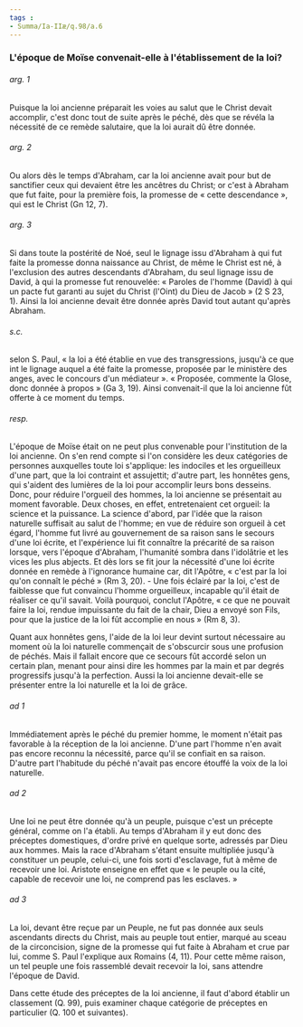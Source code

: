 ```yaml
---
tags : 
- Summa/Ia-IIæ/q.98/a.6
---
```


### L'époque de Moïse convenait-elle à l'établissement de la loi?

###### arg. 1
Puisque la loi ancienne préparait les voies au salut que le Christ devait accomplir, c'est donc tout de suite après le péché, dès que se révéla la nécessité de ce remède salutaire, que la loi aurait dû être donnée. 

###### arg. 2
Ou alors dès le temps d'Abraham, car la loi ancienne avait pour but de sanctifier ceux qui devaient être les ancêtres du Christ; or c'est à Abraham que fut faite, pour la première fois, la promesse de « cette descendance », qui est le Christ (Gn 12, 7). 

###### arg. 3
Si dans toute la postérité de Noé, seul le lignage issu d'Abraham à qui fut faite la promesse donna naissance au Christ, de même le Christ est né, à l'exclusion des autres descendants d'Abraham, du seul lignage issu de David, à qui la promesse fut renouvelée: « Paroles de l'homme (David) à qui un pacte fut garanti au sujet du Christ (l'Oint) du Dieu de Jacob » (2 S 23, 1). Ainsi la loi ancienne devait être donnée après David tout autant qu'après Abraham. 

###### s.c.
selon S. Paul, « la loi a été établie en vue des transgressions, jusqu'à ce que int le lignage auquel a été faite la promesse, proposée par le ministère des anges, avec le concours d'un médiateur ». « Proposée, commente la Glose, donc donnée à propos » (Ga 3, 19). Ainsi convenait-il que la loi ancienne fût offerte à ce moment du temps. 

###### resp.
L'époque de Moïse était on ne peut plus convenable pour l'institution de la loi ancienne. On s'en rend compte si l'on considère les deux catégories de personnes auxquelles toute loi s'applique: les indociles et les orgueilleux d'une part, que la loi contraint et assujettit; d'autre part, les honnêtes gens, qui s'aident des lumières de la loi pour accomplir leurs bons desseins. Donc, pour réduire l'orgueil des hommes, la loi ancienne se présentait au moment favorable. Deux choses, en effet, entretenaient cet orgueil: la science et la puissance. La science d'abord, par l'idée que la raison naturelle suffisait au salut de l'homme; en vue de réduire son orgueil à cet égard, l'homme fut livré au gouvernement de sa raison sans le secours d'une loi écrite, et l'expérience lui fit connaître la précarité de sa raison lorsque, vers l'époque d'Abraham, l'humanité sombra dans l'idolâtrie et les vices les plus abjects. Et dès lors se fit jour la nécessité d'une loi écrite donnée en remède à l'ignorance humaine car, dit l'Apôtre, « c'est par la loi qu'on connaît le péché » (Rm 3, 20). - Une fois éclairé par la loi, c'est de faiblesse que fut convaincu l'homme orgueilleux, incapable qu'il était de réaliser ce qu'il savait. Voilà pourquoi, conclut l'Apôtre, « ce que ne pouvait faire la loi, rendue impuissante du fait de la chair, Dieu a envoyé son Fils, pour que la justice de la loi fût accomplie en nous » (Rm 8, 3). 

Quant aux honnêtes gens, l'aide de la loi leur devint surtout nécessaire au moment où la loi naturelle commençait de s'obscurcir sous une profusion de péchés. Mais il fallait encore que ce secours fût accordé selon un certain plan, menant pour ainsi dire les hommes par la main et par degrés progressifs jusqu'à la perfection. Aussi la loi ancienne devait-elle se présenter entre la loi naturelle et la loi de grâce. 

###### ad 1
Immédiatement après le péché du premier homme, le moment n'était pas favorable à la réception de la loi ancienne. D'une part l'homme n'en avait pas encore reconnu la nécessité, parce qu'il se confiait en sa raison. D'autre part l'habitude du péché n'avait pas encore étouffé la voix de la loi naturelle. 

###### ad 2
Une loi ne peut être donnée qu'à un peuple, puisque c'est un précepte général, comme on l'a établi. Au temps d'Abraham il y eut donc des préceptes domestiques, d'ordre privé en quelque sorte, adressés par Dieu aux hommes. Mais la race d'Abraham s'étant ensuite multipliée jusqu'à constituer un peuple, celui-ci, une fois sorti d'esclavage, fut à même de recevoir une loi. Aristote enseigne en effet que « le peuple ou la cité, capable de recevoir une loi, ne comprend pas les esclaves. » 

###### ad 3
La loi, devant être reçue par un Peuple, ne fut pas donnée aux seuls ascendants directs du Christ, mais au peuple tout entier, marqué au sceau de la circoncision, signe de la promesse qui fut faite à Abraham et crue par lui, comme S. Paul l'explique aux Romains (4, 11). Pour cette même raison, un tel peuple une fois rassemblé devait recevoir la loi, sans attendre l'époque de David. 

Dans cette étude des préceptes de la loi ancienne, il faut d'abord établir un classement (Q. 99), puis examiner chaque catégorie de préceptes en particulier (Q. 100 et suivantes). 

